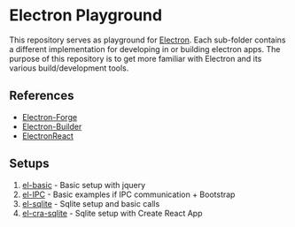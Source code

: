 # Electron Playground

This repository serves as playground for [Electron](https://www.electronjs.org/). Each sub-folder contains a different implementation for developing in or building electron apps. The purpose of this repository is to get more familiar with Electron and its various build/development tools.

## References

- [Electron-Forge](https://www.electronforge.io/)
- [Electron-Builder](https://www.electron.build/)
- [ElectronReact](https://electron-react-boilerplate.js.org/)

## Setups

1. [el-basic](el-basic) - Basic setup with jquery
2. [el-IPC](el-ipc) - Basic examples if IPC communication + Bootstrap
3. [el-sqlite](el-sqlite) - Sqlite setup and basic calls
4. [el-cra-sqlite](el-cra-sqlite) - Sqlite setup with Create React App
